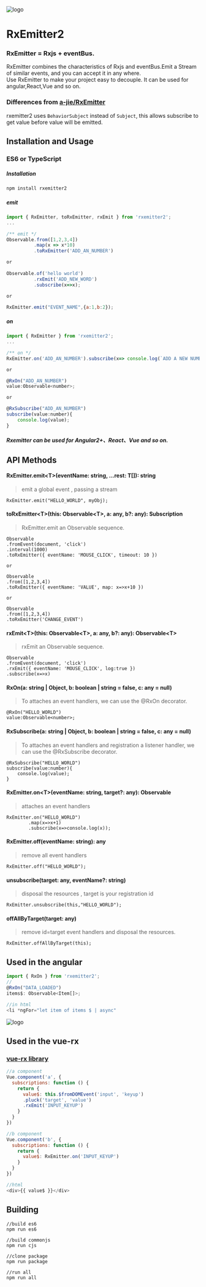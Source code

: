 ![logo](https://github.com/a-jie/RxEmitter/blob/master/logo/logo.png?raw=true)

# RxEmitter2

### RxEmitter = Rxjs + eventBus.  
RxEmitter combines the characteristics of Rxjs and eventBus.Emit a Stream of similar events, and you can accept it in any where.  
Use RxEmitter to make your project easy to decouple.
It can be used for angular,React,Vue and so on.

### Differences from [a-jie/RxEmitter](https://github.com/a-jie/RxEmitter)
rxemitter2 uses `BehaviorSubject` instead of `Subject`,
this allows subscribe to get value before value will be emitted.

## Installation and Usage

### ES6 or TypeScript

##### Installation
```sh
npm install rxemitter2
```

##### emit

```js
import { RxEmitter, toRxEmitter, rxEmit } from 'rxemitter2';
...

/** emit */
Observable.from([1,2,3,4])
          .map(x => x*10)
          .toRxEmitter('ADD_AN_NUMBER')

or
 
Observable.of('hello world')
          .rxEmit('ADD_NEW_WORD')
          .subscribe(x=>x);
          
or 

RxEmitter.emit("EVENT_NAME",{a:1,b:2});
```

##### on

```js
import { RxEmitter } from 'rxemitter2';
...

/** on */
RxEmitter.on('ADD_AN_NUMBER').subscribe(x=> console.log(`ADD A NEW NUMBER - ${x}`));

or

@RxOn("ADD_AN_NUMBER")
value:Observable<number>;

or 

@RxSubscribe("ADD_AN_NUMBER")
subscribe(value:number){
    console.log(value);
}
```

##### Rxemitter can be used for Angular2+、React、Vue and so on.

## API Methods

#### RxEmitter.emit\<T\>(eventName: string, ...rest: T[]): string
> emit a global event , passing a stream

```
RxEmitter.emit("HELLO_WORLD", myObj);
```

#### toRxEmitter\<T\>(this: Observable\<T\>, a: any, b?: any): Subscription
> RxEmitter.emit an Observable sequence.

```
Observable
.fromEvent(document, 'click')
.interval(1000)
.toRxEmitter({ eventName: 'MOUSE_CLICK', timeout: 10 })

or

Observable
.from([1,2,3,4])
.toRxEmitter({ eventName: 'VALUE', map: x=>x+10 })

or

Observable
.from([1,2,3,4])
.toRxEmitter('CHANGE_EVENT')
```

#### rxEmit\<T\>(this: Observable\<T\>, a: any, b?: any): Observable\<T\>
> rxEmit an Observable sequence.

```
Observable
.fromEvent(document, 'click')
.rxEmit({ eventName: 'MOUSE_CLICK', log:true })
.subscribe(x=>x)
```

#### RxOn(a: string | Object, b: boolean | string = false, c: any = null)
> To attaches an event handlers, we can use the @RxOn decorator.

```
@RxOn("HELLO_WORLD")
value:Observable<number>;
```

#### RxSubscribe(a: string | Object, b: boolean | string = false, c: any = null)
> To attaches an event handlers and registration a listener handler, we can use the @RxSubscribe decorator.

```
@RxSubscribe("HELLO_WORLD")
subscribe(value:number){
	console.log(value);
}
```

#### RxEmitter.on\<T\>(eventName: string, target?: any): Observable<T>
> attaches an event handlers

```
RxEmitter.on("HELLO_WORLD")
		.map(x=>x+1)
		.subscribe(x=>console.log(x));
```

#### RxEmitter.off(eventName: string): any
> remove all event handlers

```
RxEmitter.off("HELLO_WORLD");
```

#### unsubscribe(target: any, eventName?: string)
> disposal the resources , target is your registration id

```
RxEmitter.unsubscribe(this,"HELLO_WORLD");
```

#### offAllByTarget(target: any)
> remove id=target event handlers and disposal the resources.

```
RxEmitter.offAllByTarget(this);
```

## Used in the angular

```js
import { RxOn } from 'rxemitter2';
//
@RxOn("DATA_LOADED")
items$: Observable<Item[]>;

//in html
<li *ngFor="let item of items $ | async"
```

![logo](https://github.com/a-jie/RxEmitter/blob/master/logo/emitter.png?raw=true)

## Used in the vue-rx
### [vue-rx library](https://github.com/vuejs/vue-rx)

```js
//a component
Vue.component('a', {
  subscriptions: function () {
    return {
      value$: this.$fromDOMEvent('input', 'keyup')
      .pluck('target', 'value')
      .rxEmit('INPUT_KEYUP')
    }
  }
})

//b component
Vue.component('b', {
  subscriptions: function () {
    return {
      value$: RxEmitter.on('INPUT_KEYUP')
    }
  }
})

//html
<div>{{ value$ }}</div>
```

## Building
```
//build es6
npm run es6

//build commonjs
npm run cjs

//clone package
npm run package

//run all
npm run all
```